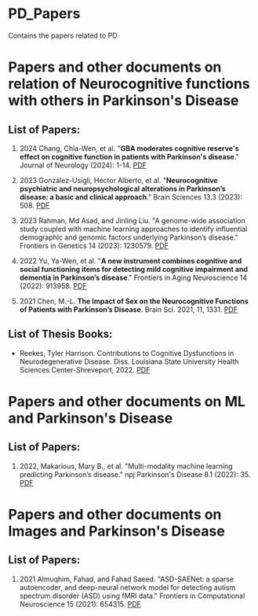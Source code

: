 # PD_Papers
Contains the papers related to PD

# Papers and other documents on relation of Neurocognitive functions with others in Parkinson's Disease

## List of Papers:
1. 2024 Chang, Chia-Wen, et al. "__GBA moderates cognitive reserve's effect on cognitive function in patients with Parkinson's disease__." Journal of Neurology (2024): 1-14. <a href="NC_Paper/2024_JournalOfneurology_GBA moderates cognitive reserve's effect on cognitive function in patients with Parkinson's disease.pdf">PDF</a>

2. 2023 González-Usigli, Héctor Alberto, et al. "__Neurocognitive psychiatric and neuropsychological alterations in Parkinson’s disease: a basic and clinical approach__." Brain Sciences 13.3 (2023): 508. <a href="NC_Paper/2023_BrainScience_Neurocognitive Psychiatric and Neuropsychological Alterations in Parkinson’s Disease A Basic and Clinical Approach.pdf">PDF</a>

3. 2023 Rahman, Md Asad, and Jinling Liu. "A genome-wide association study coupled with machine learning approaches to identify influential demographic and genomic factors underlying Parkinson’s disease." Frontiers in Genetics 14 (2023): 1230579. <a href="NC_Paper/2023_ComputationalGenomics_A genome-wide association study coupled with machine learning approaches to identify influential demographic and genomic factors underlying Parkinson’s disease.pdf">PDF</a>

4. 2022 Yu, Ya-Wen, et al. "__A new instrument combines cognitive and social functioning items for detecting mild cognitive impairment and dementia in Parkinson’s disease__." Frontiers in Aging Neuroscience 14 (2022): 913958. <a href="NC_Paper/2022_FrontiersInAginNeuroscience_A New Instrument Combines Cognitive and Social Functioning Items for Detecting Mild Cognitive Impairment and Dementia in Parkinson’s Disease.pdf" class="image fit">PDF</a>

5. 2021 Chen, M.-L. __The Impact of Sex on the Neurocognitive Functions of Patients with Parkinson’s Disease__. Brain Sci. 2021, 11, 1331. 
<a href="NC_Paper/2021_BrainScience_The Impact of Sex on the Neurocognitive Functions of Patients with Parkinson’s Disease.pdf" class="image fit">PDF</a>


## List of Thesis Books:
- Reekes, Tyler Harrison. Contributions to Cognitive Dysfunctions in Neurodegenerative Disease. Diss. Louisiana State University Health Sciences Center-Shreveport, 2022.
  <a href="NC_Paper/Theis_2022_LSU_Contributions to Cognitive Dysfunctions in Neurodegenerative Disease.pdf" class="image fit">PDF</a>


# Papers and other documents on ML and Parkinson's Disease

## List of Papers:
1. 2022, Makarious, Mary B., et al. "Multi-modality machine learning predicting Parkinson’s disease." npj Parkinson's Disease 8.1 (2022): 35. <a href="ML-PD/2022_npjPD_Multi-modality machine learning predicting Parkinson’s disease.pdf">PDF</a>




# Papers and other documents on Images and Parkinson's Disease

## List of Papers:
1. 2021 Almuqhim, Fahad, and Fahad Saeed. "ASD-SAENet: a sparse autoencoder, and deep-neural network model for detecting autism spectrum disorder (ASD) using fMRI data." Frontiers in Computational Neuroscience 15 (2021): 654315. <a href="Image_PD_Papers/2021_Frontier_ComputationalNeuroScience_ASD-SAENet A Sparse Autoencoder, and Deep-Neural Network Model for Detecting Autism Spectrum Disorder (ASD) Using fMRI Data.pdf">PDF</a>




